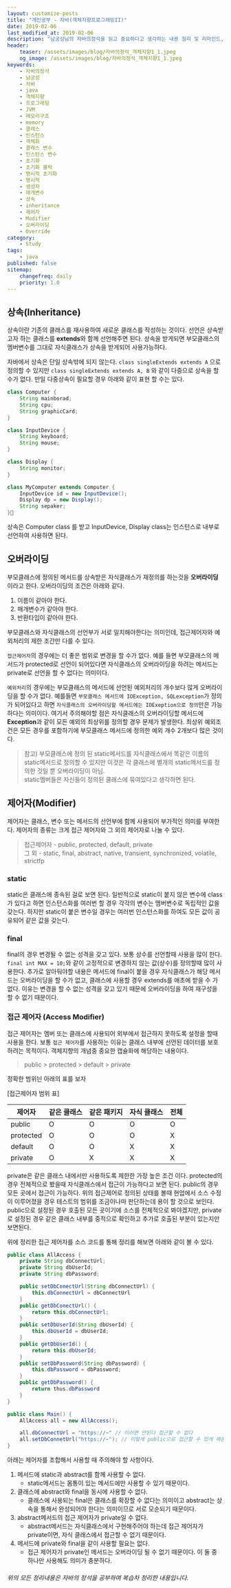 ```yaml
---
layout: customize-posts
title: "개인공부 - 자바(객체지향프로그래밍II)"
date: 2019-02-06
last_modified_at: 2019-02-06
description: "남궁성님의 자바의정석을 읽고 중요하다고 생각하는 내용 정리 및 리마인드, 객체지향 프로그래밍에 대한 내용 chapter6입니다. jvm 메모리 구조에 대해서도 정리 함. 자바의정석, 남궁성, 자바, java, 객체지향, 프로그래밍, JVM, 메모리구조, memory, 클래스, 인스턴스, 객체화, 클래스 변수, 인스턴스 변수, 초기화, 초기화 블럭, 명시적 초기화, 명시적, 생성자, 매개변수"
header:
    teaser: /assets/images/blog/자바의정석_객체지향1_1.jpeg
    og_image: /assets/images/blog/자바의정석_객체지향1_1.jpeg
keywords:
    - 자바의정석
    - 남궁성
    - 자바
    - java
    - 객체지향
    - 프로그래밍
    - JVM
    - 메모리구조
    - memory
    - 클래스
    - 인스턴스
    - 객체화
    - 클래스 변수
    - 인스턴스 변수
    - 초기화 
    - 초기화 블럭
    - 명시적 초기화
    - 명시적
    - 생성자
    - 매개변수
    - 상속
    - inheritance
    - 제어자
    - Modifier
    - 오버라이딩
    - Override
category:
    - Study
tags:
    - java
published: false
sitemap:
    changefreq: daily
    priority: 1.0
---
```



## 상속(Inheritance)

상속이란 기존의 클래스를 재사용하여 새로운 클래스를 작성하는 것이다. 선언은 상속받고자 하는 클래스를 **extends**와 함께 선언해주면 된다. 상속을 받게되면 부모클래스의 멤버변수를 그대로 자식클래스가 상속을 받게되어 사용가능하다.  

자바에서 상속은 단일 상속밖에 되지 않는다. ```class singleExtends extends A``` 으로 정의할 수 있지만 ```class singleExtends extends A, B``` 와 같이 다중으로 상속을 할 수가 없다. 만일 다중상속이 필요할 경우 아래와 같이 표현 할 수는 있다.  

```java
class Computer {
    String mainborad;
    String cpu;
    String graphicCard;
}

class InputDevice {
    String keyboard;
    String mouse;
}

class Display {
    String monitor;
}

class MyComputer extends Computer {
    InputDevice id = new InputDevice();
    Display dp = new Display();
    String sepaker;
}
```

상속은 Computer class 를 받고 InputDevice, Display class는 인스턴스로 내부로 선언하여 사용하면 된다.

## 오버라이딩

부모클래스에 정의된 메서드를 상속받은 자식클래스가 재정의를 하는것을 **오버라이딩** 이라고 한다. 오버라이딩의 조건은 아래와 같다.
1. 이름이 같아야 한다.
2. 매개변수가 같아야 한다.
3. 반환타입이 같아야 한다.

부모클래스와 자식클래스의 선언부가 서로 일치해야한다는 의미인데, 접근제어자와 예외처리의 제한 조간만 다를 수 있다.  

``접근제어자``의 경우에는 더 좋은 범위로 변경을 할 수가 없다. 예를 들면 부모클래스의 메서드가 protected로 선언이 되어있다면 자식클래스의 오버라이딩을 하려는 메서드는 private로 선언을 할 수 없다는 의미이다.  

``예외처리``의 경우에는 부모클래스의 메서드에 선언된 예외처리의 개수보다 많게 오버라이딩을 할 수가 없다. 예를들면 ``부모클래스 메서드에 IOException, SQLexception``가 정의가 되어있다고 하면 ``자식클래스의 오버라이딩할 메서드에는 IOExeption으로 정의``만은 가능하다는 의미이다. 여기서 주의해야할 점은 자식클래스의 오버라이딩할 메서드에 **Exception**과 같이 모든 예외의 최상위를 정의할 경우 문제가 발생한다. 최상위 예외조건은 모든 경우를 포함하기에 부모클래스 메서드에 정의한 예외 개수 2개보다 많은 것이다.

>참고)
>부모클래스에 정의 된 static메서드를 자식클래스에서 똑같은 이름의 static메서드로 정의할 수 있지만 이것은 각 클래스에 별개의 static메서드를 정의한 것일 뿐 오버라이딩이 아님.  
>static멤버들은 자신들이 정의된 클래스에 묶여있다고 생각하면 된다.

## 제어자(Modifier)

제어자는 클래스, 변수 또는 메서드의 선언부에 함께 사용되어 부가적인 의미를 부여한다. 제어자의 종류는 크게 접근 제어자와 그 외의 제어자로 나눌 수 있다.
>접근제어자 - public, protected, default, private  
>그 외 -  static, final, abstract, native, transient, synchronized, volatile, strictfp

### static

static은 클래스에 종속된 걸로 보면 된다. 일반적으로 static이 붙지 않은 변수에 class가 있다고 하면 인스턴스화를 여러번 할 경우 각각의 변수는 멤버변수로 독립적인 값을 갖는다. 하지만 static이 붙은 변수일 경우는 여러번 인스턴스화를 하여도 모든 값이 공유되어 같은 값을 갖는다.

### final

final의 경우 변경될 수 없는 성격을 갖고 있다. 보통 상수를 선언할때 사용을 많이 한다. ``final int MAX = 10;``와 같이 고정적으로 변경하지 않는 값(상수)를 정의할때 많이 사용한다. 추가로 알아둬야할 내용은 메서드에 final이 붙을 경우 자식클래스가 해당 메서드는 오버라이딩을 할 수가 없고, 클래스에 사용할 경우 extends를 애초에 받을 수 가 없다. 이유는 변경을 할 수 없는 성격을 갖고 있기 때문에 오버라이딩을 하여 재구성을 할 수 없기 때문이다. 

### 접근 제어자 (Access Modifier)

접근 제어자는 멤버 또는 클래스에 사용되어 외부에서 접근하지 못하도록 설정을 할때 사용을 한다. 보통 ``접근 제어자``를 사용하는 이유는 클래스 내부에 선언된 데이터를 보호 하려는 목적이다. 객체지향의 개념중 중요한 캡슐화에 해당하는 내용이다. 

> public > protected > default > private  

정확한 범위늰 아래의 표를 보자

[접근제어자 범위 표]

|제어자|같은 클래스|같은 패키지|자식 클래스|전체|
|-|-|-|-|-|
|public|O|O|O|O|
|protected|O|O|O|X|
|default|O|O|X|X|
|private|O|X|X|X|

private은 같은 클래스 내에서만 사용하도록 제한한 가장 높은 조건 이다. protected의 경우 전체적으로 봤을때 자식클래스에서 접근이 가능하다고 보면 된다. public의 경우 모든 곳에서 접근이 가능하다. 위의 접근제어로 정의된 상태를 볼때 현업에서 소스 수정이 이루어졌을 경우 테스트의 범위를 조금이나마 판단하는데 용이 할 것으로 보인다. public으로 설정된 경우 호출된 모든 곳이기에 소스를 전체적으로 봐야겠지만, private로 설정된 경우 같은 클래스 내부를 중적으로 확인하고 추가로 호출된 부분이 있는지만 보면된다. 

위에 정리한 접근 제어자를 소스 코드를 통해 정리를 해보면 아래와 같이 볼 수 있다.

```java
public class AllAccess {
    private String dbConnectUrl;
    private String dbUserId;
    private String dbPassword;

    public setDbConectUrl(String dbConnectUrl) {
        this.dbConnectUrl = dbConnectUrl
    }
    public getDbConectUrl() {
        return this.dbConnectUrl;
    }
    public setDbUserId(String dbUserId) {
        this.dbUserId = dbUserId;
    }
    public getDbUserId() {
        return this.dbUserId;
    }
    public setDbPassword(String dbPassword) {
        this.dbPassword = dbPassword;
    }
    public getDbPassword() {
        return thus.dbPassword
    }
}

public class Main() {
    AllAccess all = new AllAccess();

    all.dbConnectUrl = "https://~" // 이러면 안된다 접근할 수 없다
    all.setDbConnetUrl("https://~"); // 이렇게 public으로 접근할 수 있게 해둔 메서드를 통해 변수에 접근해야 한다.
}
```

아래는 제어자를 조합해서 사용할 때 주의해야 할 사항이다.
1. 메서드에 static과 abstract를 함께 사용할 수 없다.
    - static메서드는 몸통이 있는 메서드에만 사용할 수 있기 때문이다.
2. 클래스에 abstract와 final을 동시에 사용할 수 없다.
    - 클래스에 사용되는 final은 클래스를 확장할 수 없다는 의미이고 abstract는 상속을 통해서 완성되어야 한다는 의미이므로 서로 모순되기 때문이다.
3. abstract메서드의 접근 제어자가 private일 수 없다.
    - abstract메서드는 자식클래스에서 구현해주어야 하는데 접근 제어자가 private이면, 자식 클래스에서 접근할 수 없기 때문이다.
4. 메서드에 private와 final을 같이 사용할 필요는 없다.
    - 접근 제어자가 private인 메서드는 오버라이딩 될 수 없기 때문이다. 이 둘 중 하나만 사용해도 의미가 충분하다.

###### 위의 모든 정리내용은 자바의 정석을 공부하며 복습차 정리한 내용입니다. 